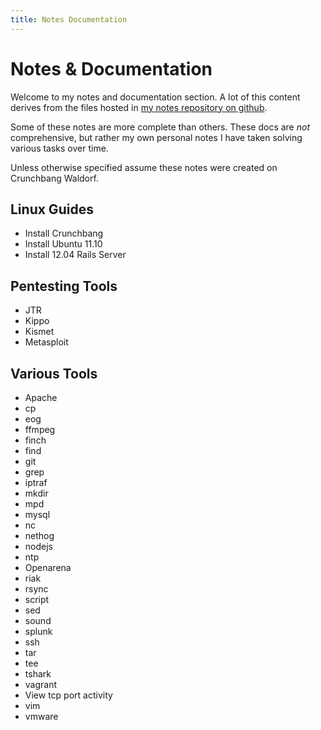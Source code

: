 ```yaml
---
title: Notes Documentation
--- 
```


# Notes & Documentation 

Welcome to my notes and documentation section. A lot of this content derives
from the files hosted in [my notes repository on github](https://github.com/granolocks/notes).

Some of these notes are more complete than others. These docs are _not_
comprehensive, but rather my own personal notes I have taken solving various
tasks over time. 

Unless otherwise specified assume these notes were created on Crunchbang Waldorf.

## Linux Guides

* Install Crunchbang
* Install Ubuntu 11.10 
* Install 12.04 Rails Server

## Pentesting Tools

* JTR
* Kippo
* Kismet
* Metasploit

## Various  Tools

* Apache
* cp
* eog
* ffmpeg
* finch
* find
* git
* grep
* iptraf
* mkdir
* mpd
* mysql
* nc
* nethog
* nodejs
* ntp
* Openarena
* riak
* rsync
* script
* sed
* sound
* splunk
* ssh
* tar
* tee
* tshark
* vagrant
* View tcp port activity
* vim
* vmware
